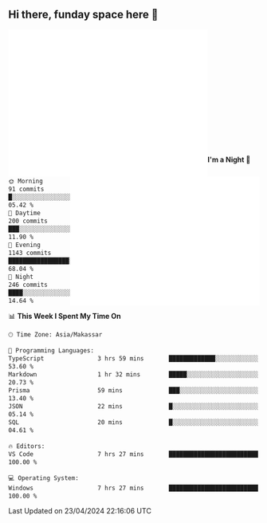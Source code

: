## Hi there, funday space here 🚀

<img align="left" width="400" alt="🌞" src="https://raw.githubusercontent.com/fhasnur/fhasnur/master/general.svg?token=ATQS65TR7ETTG5RLJUDIDBLBN34HE">
<img align="right" width="380" alt="🌞" src="https://raw.githubusercontent.com/fhasnur/fhasnur/master/statistics.svg?token=ATQS65TR7ETTG5RLJUDIDBLBN34HE">

<br><br><br><br><br><br><br><br><br><br><br><br><br><br>

<!--START_SECTION:waka-->
**I'm a Night 🦉** 

```text
🌞 Morning                91 commits          █░░░░░░░░░░░░░░░░░░░░░░░░   05.42 % 
🌆 Daytime                200 commits         ███░░░░░░░░░░░░░░░░░░░░░░   11.90 % 
🌃 Evening                1143 commits        █████████████████░░░░░░░░   68.04 % 
🌙 Night                  246 commits         ████░░░░░░░░░░░░░░░░░░░░░   14.64 % 
```


📊 **This Week I Spent My Time On** 

```text
🕑︎ Time Zone: Asia/Makassar

💬 Programming Languages: 
TypeScript               3 hrs 59 mins       █████████████░░░░░░░░░░░░   53.60 % 
Markdown                 1 hr 32 mins        █████░░░░░░░░░░░░░░░░░░░░   20.73 % 
Prisma                   59 mins             ███░░░░░░░░░░░░░░░░░░░░░░   13.40 % 
JSON                     22 mins             █░░░░░░░░░░░░░░░░░░░░░░░░   05.14 % 
SQL                      20 mins             █░░░░░░░░░░░░░░░░░░░░░░░░   04.61 % 

🔥 Editors: 
VS Code                  7 hrs 27 mins       █████████████████████████   100.00 % 

💻 Operating System: 
Windows                  7 hrs 27 mins       █████████████████████████   100.00 % 
```


 Last Updated on 23/04/2024 22:16:06 UTC
<!--END_SECTION:waka-->

